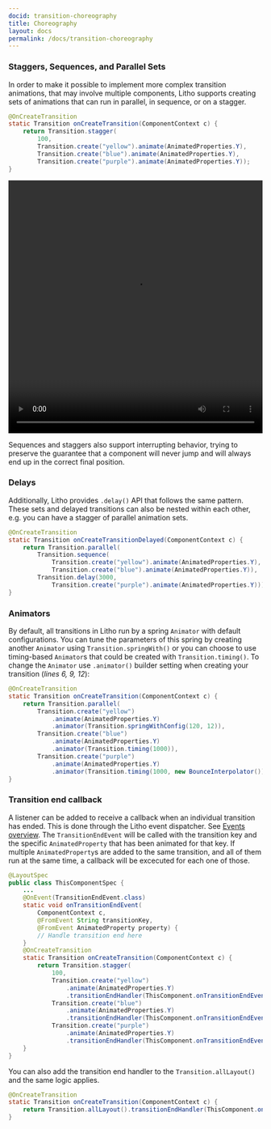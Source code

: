 ```yaml
---
docid: transition-choreography
title: Choreography
layout: docs
permalink: /docs/transition-choreography
---
```


### Staggers, Sequences, and Parallel Sets

In order to make it possible to implement more complex transition animations, that may involve multiple components, Litho supports creating sets of animations that can run in parallel, in sequence, or on a stagger.

```java
@OnCreateTransition
static Transition onCreateTransition(ComponentContext c) {
    return Transition.stagger(
        100,
        Transition.create("yellow").animate(AnimatedProperties.Y),
        Transition.create("blue").animate(AnimatedProperties.Y),
        Transition.create("purple").animate(AnimatedProperties.Y));
}
```

<video loop autoplay class="video" style="width: 100%; height: 500px;">
  <source type="video/webm" src="/static/videos/transitions/stagger.webm"></source>
  <p>Your browser does not support the video element.</p>
</video>

Sequences and staggers also support interrupting behavior, trying to preserve the guarantee that a component will never jump and will always end up in the correct final position.

### Delays

Additionally, Litho provides `.delay()` API that follows the same pattern.
These sets and delayed transitions can also be nested within each other, e.g. you can have a stagger of parallel animation sets.

```java
@OnCreateTransition
static Transition onCreateTransitionDelayed(ComponentContext c) {
    return Transition.parallel(
        Transition.sequence(
            Transition.create("yellow").animate(AnimatedProperties.Y),
            Transition.create("blue").animate(AnimatedProperties.Y)),
        Transition.delay(3000,
            Transition.create("purple").animate(AnimatedProperties.Y)));
}
```

### Animators

By default, all transitions in Litho run by a spring `Animator` with default configurations.
You can tune the parameters of this spring by creating another `Animator` using `Transition.springWith()` or you can choose to use timing-based `Animator`s that could be created with `Transition.timing()`.
To change the `Animator` use `.animator()` builder setting when creating your transition (*lines 6, 9, 12*):

```java
@OnCreateTransition
static Transition onCreateTransition(ComponentContext c) {
    return Transition.parallel(
        Transition.create("yellow")
            .animate(AnimatedProperties.Y)
            .animator(Transition.springWithConfig(120, 12)),
        Transition.create("blue")
            .animate(AnimatedProperties.Y)
            .animator(Transition.timing(1000)),
        Transition.create("purple")
            .animate(AnimatedProperties.Y)
            .animator(Transition.timing(1000, new BounceInterpolator())));
}
```


### Transition end callback

A listener can be added to receive a callback when an individual transition has ended. This is done through the Litho event dispatcher. See [Events overview](/docs/events-overview).
The `TransitionEndEvent` will be called with the transition key and the specific `AnimatedProperty` that has been animated for that key. If multiple `AnimatedProperty`s are added to the same transition, and all of them run at the same time, a callback will be excecuted for each one of those.

```java
@LayoutSpec
public class ThisComponentSpec {
    ...
    @OnEvent(TransitionEndEvent.class)
    static void onTransitionEndEvent(
        ComponentContext c,
        @FromEvent String transitionKey,
        @FromEvent AnimatedProperty property) {
        // Handle transition end here
    }
    @OnCreateTransition
    static Transition onCreateTransition(ComponentContext c) {
        return Transition.stagger(
            100,
            Transition.create("yellow")
                .animate(AnimatedProperties.Y)
                .transitionEndHandler(ThisComponent.onTransitionEndEvent(c)),
            Transition.create("blue")
                .animate(AnimatedProperties.Y)
                .transitionEndHandler(ThisComponent.onTransitionEndEvent(c)),
            Transition.create("purple")
                .animate(AnimatedProperties.Y)
                .transitionEndHandler(ThisComponent.onTransitionEndEvent(c)));
    }
}
```

You can also add the transition end handler to the `Transition.allLayout()` and the same logic applies.

```java
@OnCreateTransition
static Transition onCreateTransition(ComponentContext c) {
    return Transition.allLayout().transitionEndHandler(ThisComponent.onTransitionEndEvent(c));
}
```
